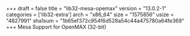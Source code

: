 +++
draft = false
title = "lib32-mesa-opemax"
version = "13.0.2-1"
categories = ['lib32-extra']
arch = "x86_64"
size = "1575856"
usize = "4827991"
sha1sum = "1b65ef372c954f6d528a54c44a475780a64fe369"
+++
Mesa Support for OpenMAX (32-bit)